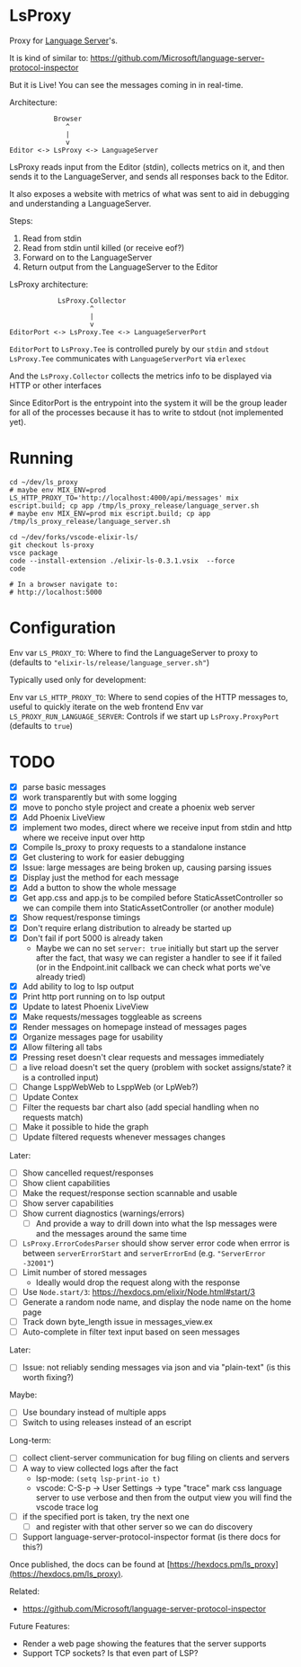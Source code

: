 # LsProxy

Proxy for [Language Server](https://microsoft.github.io/language-server-protocol/)'s.

It is kind of similar to:
https://github.com/Microsoft/language-server-protocol-inspector

But it is Live! You can see the messages coming in in real-time.

Architecture:
```
           Browser
              ^
              |
              v
Editor <-> LsProxy <-> LanguageServer
```

LsProxy reads input from the Editor (stdin), collects metrics on it, and then sends it to the LanguageServer, and sends all responses back to the Editor.

It also exposes a website with metrics of what was sent to aid in debugging and understanding a LanguageServer.

Steps:
1) Read from stdin
2) Read from stdin until killed (or receive eof?)
3) Forward on to the LanguageServer
4) Return output from the LanguageServer to the Editor 

LsProxy architecture:
```
            LsProxy.Collector
                    ^
                    |
                    v
EditorPort <-> LsProxy.Tee <-> LanguageServerPort
```

`EditorPort` to `LsProxy.Tee` is controlled purely by our `stdin` and `stdout`
`LsProxy.Tee` communicates with `LanguageServerPort` via `erlexec`

And the `LsProxy.Collector` collects the metrics info to be displayed via HTTP or other interfaces

Since EditorPort is the entrypoint into the system it will be the group leader for all of the processes because it has to write to stdout (not implemented yet).

# Running

```
cd ~/dev/ls_proxy
# maybe env MIX_ENV=prod LS_HTTP_PROXY_TO='http://localhost:4000/api/messages' mix escript.build; cp app /tmp/ls_proxy_release/language_server.sh
# maybe env MIX_ENV=prod mix escript.build; cp app /tmp/ls_proxy_release/language_server.sh

cd ~/dev/forks/vscode-elixir-ls/
git checkout ls-proxy
vsce package
code --install-extension ./elixir-ls-0.3.1.vsix  --force
code

# In a browser navigate to:
# http://localhost:5000
```

# Configuration

Env var `LS_PROXY_TO`: Where to find the LanguageServer to proxy to (defaults to `"elixir-ls/release/language_server.sh"`)

Typically used only for development:

Env var `LS_HTTP_PROXY_TO`: Where to send copies of the HTTP messages to, useful to quickly iterate on the web frontend
Env var `LS_PROXY_RUN_LANGUAGE_SERVER`: Controls if we start up `LsProxy.ProxyPort` (defaults to `true`)

# TODO

- [x] parse basic messages
- [x] work transparently but with some logging
- [x] move to poncho style project and create a phoenix web server
- [x] Add Phoenix LiveView
- [x] implement two modes, direct where we receive input from stdin and http where we receive input over http
- [x] Compile ls_proxy to proxy requests to a standalone instance
- [x] Get clustering to work for easier debugging
- [x] Issue: large messages are being broken up, causing parsing issues
- [x] Display just the method for each message
- [x] Add a button to show the whole message
- [x] Get app.css and app.js to be compiled before StaticAssetController so we can compile them into StaticAssetController (or another module)
- [x] Show request/response timings
- [x] Don't require erlang distribution to already be started up
- [x] Don't fail if port 5000 is already taken
  - Maybe we can no set `server: true` initially but start up the server after the fact, that wasy we can register a handler to see if it failed (or in the Endpoint.init callback we can check what ports we've already tried)
- [x] Add ability to log to lsp output
- [x] Print http port running on to lsp output
- [x] Update to latest Phoenix LiveView
- [x] Make requests/messages toggleable as screens
- [x] Render messages on homepage instead of messages pages
- [x] Organize messages page for usability
- [x] Allow filtering all tabs
- [x] Pressing reset doesn't clear requests and messages immediately
- [ ] a live reload doesn't set the query (problem with socket assigns/state? it is a controlled input)
- [ ] Change LsppWebWeb to LsppWeb (or LpWeb?)
- [ ] Update Contex
- [ ] Filter the requests bar chart also (add special handling when no requests match)
- [ ] Make it possible to hide the graph
- [ ] Update filtered requests whenever messages changes

Later:
- [ ] Show cancelled request/responses
- [ ] Show client capabilities
- [ ] Make the request/response section scannable and usable
- [ ] Show server capabilities
- [ ] Show current diagnostics (warnings/errors)
  - [ ] And provide a way to drill down into what the lsp messages were and the messages around the same time
- [ ] `LsProxy.ErrorCodesParser` should show server error code when errror is between `serverErrorStart` and `serverErrorEnd` (e.g. `"ServerError -32001"`)
- [ ] Limit number of stored messages
  - Ideally would drop the request along with the response
- [ ] Use `Node.start/3`: https://hexdocs.pm/elixir/Node.html#start/3
- [ ] Generate a random node name, and display the node name on the home page
- [ ] Track down byte_length issue in messages_view.ex
- [ ] Auto-complete in filter text input based on seen messages

Later:
- [ ] Issue: not reliably sending messages via json and via "plain-text" (is this worth fixing?)

Maybe:
- [ ] Use boundary instead of multiple apps
- [ ] Switch to using releases instead of an escript

Long-term:
- [ ] collect client-server communication for bug filing on clients and servers
- [ ] A way to view collected logs after the fact
  - lsp-mode: `(setq lsp-print-io t)`
  - vscode: C-S-p -> User Settings -> type "trace" mark css language server to use verbose and then from the output view you will find the vscode trace log
- [ ] if the specified port is taken, try the next one
  - [ ] and register with that other server so we can do discovery
- [ ] Support language-server-protocol-inspector format (is there docs for this?)

Once published, the docs can be found at
[https://hexdocs.pm/ls_proxy](https://hexdocs.pm/ls_proxy).

Related:
* https://github.com/Microsoft/language-server-protocol-inspector

Future Features:
* Render a web page showing the features that the server supports
* Support TCP sockets? Is that even part of LSP?
